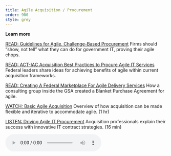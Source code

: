 ```yaml
---
title: Agile Acquisition / Procurement
order: 900
style: grey
---
```


**Learn more**

[READ: Guidelines for Agile, Challenge-Based Procurement](https://hackernoon.com/guidelines-for-agile-challenge-based-procurement-4531ff335422#.995bgxk53)
Firms should “show, not tell” what they can do for government IT, proving their agile chops.

[READ: ACT-IAC Acquisition Best Practices to Procure Agile IT Services](https://www.actiac.org/system/files/Best%20Practices%20to%20Procure%20Agile%20IT%20Services%20-%20ET%20SIG%2003-2014.pdf)
Federal leaders share ideas for achieving benefits of agile within current acquisition frameworks. 

[READ: Creating A Federal Marketplace For Agile Delivery Services](https://18f.gsa.gov/2015/01/08/creating-a-federal-marketplace-for-agile-delivery-services/)
How a consulting group inside the GSA created a Blanket Purchase Agreement for agile. 

[WATCH: Basic Agile Acquisition](https://www.fai.gov/media_library/items/show/99)
Overview of how acquisition can be made flexible and iterative to accommodate agile. (1 hr)

[LISTEN: Driving Agile IT Procurement](https://www.fai.gov/media_library/items/show/80)
Acquisition professionals explain their success with innovative IT contract strategies. (16 min)

<audio width="300" height="32" controls="controls"><source src="https://www.fai.gov/drupal/sites/default/files/audio/041615Podcast.mp3" type="audio/mpeg"> Your browser does not support the audio element. </audio>

